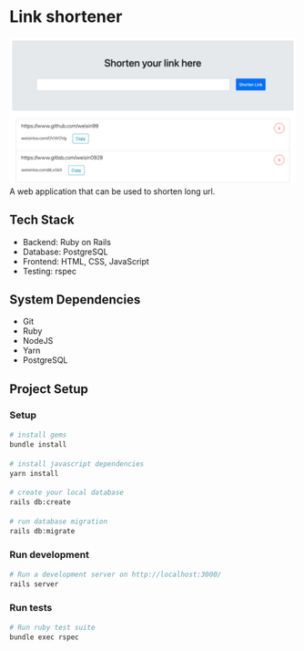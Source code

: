 # Link shortener

![Project Screenshot](./app/assets/images/project-screenshot.png)
A web application that can be used to shorten long url.

## Tech Stack

- Backend: Ruby on Rails
- Database: PostgreSQL
- Frontend: HTML, CSS, JavaScript
- Testing: rspec

## System Dependencies

- Git
- Ruby
- NodeJS
- Yarn
- PostgreSQL

## Project Setup

### Setup

```sh
# install gems
bundle install

# install javascript dependencies
yarn install

# create your local database
rails db:create

# run database migration
rails db:migrate
```

### Run development

```sh
# Run a development server on http://localhost:3000/
rails server
```

### Run tests

```sh
# Run ruby test suite
bundle exec rspec
```

